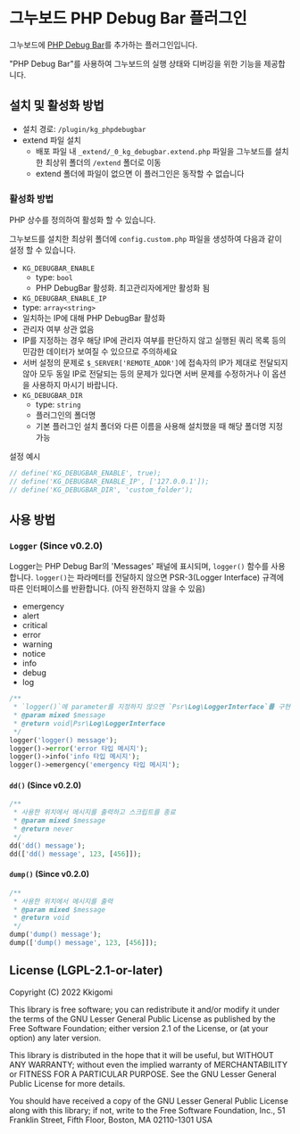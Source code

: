 # 그누보드 PHP Debug Bar 플러그인

그누보드에 [PHP Debug Bar](http://phpdebugbar.com)를 추가하는 플러그인입니다.

"PHP Debug Bar"를 사용하여 그누보드의 실행 상태와 디버깅을 위한 기능을 제공합니다.

## 설치 및 활성화 방법

- 설치 경로: `/plugin/kg_phpdebugbar`
- extend 파일 설치
  - 배포 파일 내 `_extend/_0_kg_debugbar.extend.php` 파일을 그누보드를 설치한 최상위 폴더의 `/extend` 폴더로 이동
  - extend 폴더에 파일이 없으면 이 플러그인은 동작할 수 없습니다

### 활성화 방법

PHP 상수를 정의하여 활성화 할 수 있습니다.

그누보드를 설치한 최상위 폴더에 `config.custom.php` 파일을 생성하여 다음과 같이 설정 할 수 있습니다.

- `KG_DEBUGBAR_ENABLE`
  - type: `bool`
  - PHP DebugBar 활성화. 최고관리자에게만 활성화 됨
- `KG_DEBUGBAR_ENABLE_IP`
 - type: `array<string>`
 - 일치하는 IP에 대해 PHP DebugBar 활성화
 - 관리자 여부 상관 없음
 - IP를 지정하는 경우 해당 IP에 관리자 여부를 판단하지 않고 실행된 쿼리 목록 등의 민감한 데이터가 보여질 수 있으므로 주의하세요
 - 서버 설정의 문제로 `$_SERVER['REMOTE_ADDR']`에 접속자의 IP가 제대로 전달되지 않아 모두 동일 IP로 전달되는 등의 문제가 있다면 서버 문제를 수정하거나 이 옵션을 사용하지 마시기 바랍니다.
- `KG_DEBUGBAR_DIR`
  - type: `string`
  - 플러그인의 폴더명
  - 기본 플러그인 설치 폴더와 다른 이름을 사용해 설치했을 때 해당 폴더명 지정 가능

설정 예시

```php
// define('KG_DEBUGBAR_ENABLE', true);
// define('KG_DEBUGBAR_ENABLE_IP', ['127.0.0.1']);
// define('KG_DEBUGBAR_DIR', 'custom_folder');
```

## 사용 방법

### `Logger` (Since v0.2.0)

Logger는 PHP Debug Bar의 'Messages' 패널에 표시되며, `logger()` 함수를 사용합니다.
`logger()`는 파라메터를 전달하지 않으면 PSR-3(Logger Interface) 규격에 따른 인터페이스를 반환합니다.
(아직 완전하지 않을 수 있음)

- emergency
- alert
- critical
- error
- warning
- notice
- info
- debug
- log

```php
/**
 * `logger()`에 parameter를 지정하지 않으면 `Psr\Log\LoggerInterface`를 구현한 객체를 반환
 * @param mixed $message
 * @return void|Psr\Log\LoggerInterface
 */
logger('logger() message');
logger()->error('error 타입 메시지');
logger()->info('info 타입 메시지');
logger()->emergency('emergency 타입 메시지');
```

#### `dd()` (Since v0.2.0)

```php
/**
 * 사용한 위치에서 메시지를 출력하고 스크립트를 종료
 * @param mixed $message
 * @return never
 */
dd('dd() message');
dd(['dd() message', 123, [456]]);
```

#### `dump()` (Since v0.2.0)

```php
/**
 * 사용한 위치에서 메시지를 출력
 * @param mixed $message
 * @return void
 */
dump('dump() message');
dump(['dump() message', 123, [456]]);
```


## License (LGPL-2.1-or-later)

Copyright (C) 2022 Kkigomi

This library is free software; you can redistribute it and/or
modify it under the terms of the GNU Lesser General Public
License as published by the Free Software Foundation; either
version 2.1 of the License, or (at your option) any later version.

This library is distributed in the hope that it will be useful,
but WITHOUT ANY WARRANTY; without even the implied warranty of
MERCHANTABILITY or FITNESS FOR A PARTICULAR PURPOSE. See the GNU
Lesser General Public License for more details.

You should have received a copy of the GNU Lesser General Public
License along with this library; if not, write to the Free Software
Foundation, Inc., 51 Franklin Street, Fifth Floor, Boston, MA 02110-1301
USA
